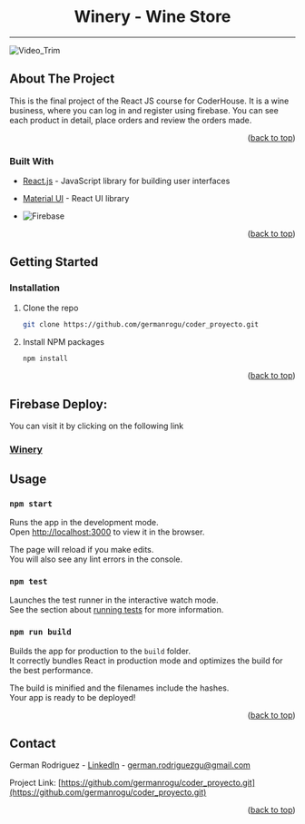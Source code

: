 <h1 align="center"> Winery - Wine Store</h1>
<hr class="solid">

![Video_Trim](https://github.com/germanrogu/coder_proyecto/tree/dev/src/img/Video_Trim.gif)
 


<!-- ABOUT THE PROJECT -->
## About The Project

This is the final project of the React JS course for CoderHouse. 
It is a wine business, where you can log in and register using firebase.
You can see each product in detail, place orders and review the orders made.


<p align="right">(<a href="#top">back to top</a>)</p>



### Built With

* [React.js](https://reactjs.org/) - JavaScript library for building user interfaces
* [Material UI](https://mui.com/) - React UI library

* ![Firebase](https://img.shields.io/badge/firebase-%23039BE5.svg?style=for-the-badge&logo=firebase)

<p align="right">(<a href="#top">back to top</a>)</p>


<!-- GETTING STARTED -->
## Getting Started

### Installation

1. Clone the repo
   ```sh
   git clone https://github.com/germanrogu/coder_proyecto.git
   ```
2. Install NPM packages
   ```sh
   npm install
   ```


<p align="right">(<a href="#top">back to top</a>)</p>


## Firebase Deploy:
You can visit it by clicking on the following link
### [Winery](https://coderhouse-proyecto.web.app/)

## Usage

### `npm start`

Runs the app in the development mode.\
Open [http://localhost:3000](http://localhost:3000) to view it in the browser.

The page will reload if you make edits.\
You will also see any lint errors in the console.

### `npm test`

Launches the test runner in the interactive watch mode.\
See the section about [running tests](https://facebook.github.io/create-react-app/docs/running-tests) for more information.

### `npm run build`

Builds the app for production to the `build` folder.\
It correctly bundles React in production mode and optimizes the build for the best performance.

The build is minified and the filenames include the hashes.\
Your app is ready to be deployed!



<p align="right">(<a href="#top">back to top</a>)</p>


<!-- CONTACT -->
## Contact

German Rodriguez - [LinkedIn](linkedin.com/in/germanrodriguezgutierrez) - german.rodriguezgu@gmail.com

Project Link: [https://github.com/germanrogu/coder_proyecto.git](https://github.com/germanrogu/coder_proyecto.git)

<p align="right">(<a href="#top">back to top</a>)</p>
